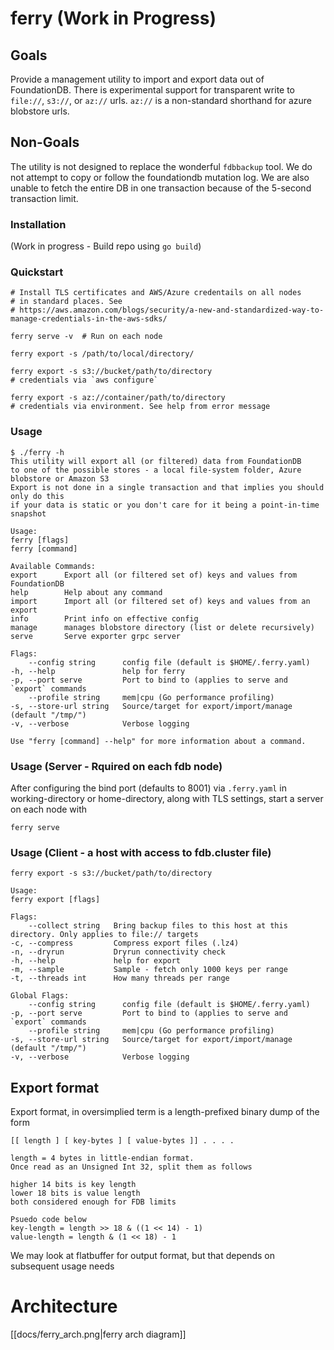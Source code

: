 # ferry (Work in Progress)

## Goals

Provide a management utility to import and export data out of FoundationDB.
There is experimental support for transparent write to `file://`, `s3://`, or `az://` urls. 
`az://` is a non-standard shorthand for azure blobstore urls.

## Non-Goals

The utility is not designed to replace the wonderful `fdbbackup` tool.
We do not attempt to copy or follow the foundationdb mutation log.
We are also unable to fetch the entire DB in one transaction because
of the 5-second transaction limit. 

### Installation

(Work in progress - Build repo using `go build`)

### Quickstart

    # Install TLS certificates and AWS/Azure credentails on all nodes
	# in standard places. See 
	# https://aws.amazon.com/blogs/security/a-new-and-standardized-way-to-manage-credentials-in-the-aws-sdks/

	ferry serve -v  # Run on each node

	ferry export -s /path/to/local/directory/

	ferry export -s s3://bucket/path/to/directory
	# credentials via `aws configure`

	ferry export -s az://container/path/to/directory
	# credentials via environment. See help from error message

### Usage

	$ ./ferry -h
	This utility will export all (or filtered) data from FoundationDB
	to one of the possible stores - a local file-system folder, Azure blobstore or Amazon S3
	Export is not done in a single transaction and that implies you should only do this
	if your data is static or you don't care for it being a point-in-time snapshot

	Usage:
	ferry [flags]
	ferry [command]

	Available Commands:
	export      Export all (or filtered set of) keys and values from FoundationDB
	help        Help about any command
	import      Import all (or filtered set of) keys and values from an export
	info        Print info on effective config
	manage      manages blobstore directory (list or delete recursively)
	serve       Serve exporter grpc server

	Flags:
		--config string      config file (default is $HOME/.ferry.yaml)
	-h, --help               help for ferry
	-p, --port serve         Port to bind to (applies to serve and `export` commands
		--profile string     mem|cpu (Go performance profiling)
	-s, --store-url string   Source/target for export/import/manage (default "/tmp/")
	-v, --verbose            Verbose logging

	Use "ferry [command] --help" for more information about a command.

### Usage (Server - Rquired on each fdb node)

After configuring the bind port (defaults to 8001) via `.ferry.yaml` in working-directory or home-directory, along with TLS settings, start a server on each node with

	ferry serve


### Usage (Client - a host with access to fdb.cluster file)

	ferry export -s s3://bucket/path/to/directory

	Usage:
	ferry export [flags]

	Flags:
		--collect string   Bring backup files to this host at this directory. Only applies to file:// targets
	-c, --compress         Compress export files (.lz4)
	-n, --dryrun           Dryrun connectivity check
	-h, --help             help for export
	-m, --sample           Sample - fetch only 1000 keys per range
	-t, --threads int      How many threads per range

	Global Flags:
		--config string      config file (default is $HOME/.ferry.yaml)
	-p, --port serve         Port to bind to (applies to serve and `export` commands
		--profile string     mem|cpu (Go performance profiling)
	-s, --store-url string   Source/target for export/import/manage (default "/tmp/")
	-v, --verbose            Verbose logging


## Export format

Export format, in oversimplied term is a length-prefixed binary dump of the form

```
[[ length ] [ key-bytes ] [ value-bytes ]] . . . .

length = 4 bytes in little-endian format.
Once read as an Unsigned Int 32, split them as follows

higher 14 bits is key length
lower 18 bits is value length
both considered enough for FDB limits

Psuedo code below
key-length = length >> 18 & ((1 << 14) - 1)
value-length = length & (1 << 18) - 1

```

We may look at flatbuffer for output format, but that depends on subsequent usage needs

# Architecture

[[docs/ferry_arch.png|ferry arch diagram]]
